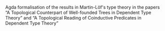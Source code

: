 Agda formalisation of the results in Martin-Löf's type theory in the papers “A Topological Counterpart of Well-founded Trees in Dependent Type Theory” and “A Topological Reading of Coinductive Predicates in Dependent Type Theory” 
